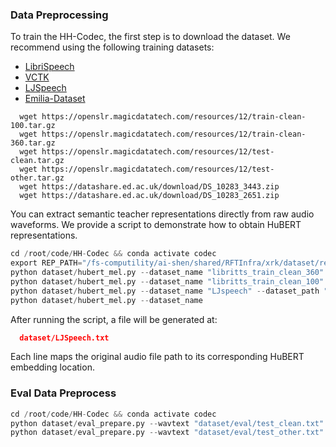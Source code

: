 ### Data Preprocessing
To train the HH-Codec, the first step is to download the dataset. We recommend using the following training datasets:

- [LibriSpeech](http://www.openslr.org/12)  
- [VCTK](https://datashare.ed.ac.uk/handle/10283/2651)  
- [LJSpeech](https://keithito.com/LJ-Speech-Dataset/)  
- [Emilia-Dataset](https://huggingface.co/datasets/amphion/Emilia-Dataset)

```shell
  wget https://openslr.magicdatatech.com/resources/12/train-clean-100.tar.gz
  wget https://openslr.magicdatatech.com/resources/12/train-clean-360.tar.gz
  wget https://openslr.magicdatatech.com/resources/12/test-clean.tar.gz
  wget https://openslr.magicdatatech.com/resources/12/test-other.tar.gz
  wget https://datashare.ed.ac.uk/download/DS_10283_3443.zip
  wget https://datashare.ed.ac.uk/download/DS_10283_2651.zip
```

You can extract semantic teacher representations directly from raw audio waveforms. We provide a script to demonstrate how to obtain HuBERT representations.

```python
cd /root/code/HH-Codec && conda activate codec
export REP_PATH="/fs-computility/ai-shen/shared/RFTInfra/xrk/dataset/rep"
python dataset/hubert_mel.py --dataset_name "libritts_train_clean_360" --dataset_path ""
python dataset/hubert_mel.py --dataset_name "libritts_train_clean_100" --dataset_path ""
python dataset/hubert_mel.py --dataset_name "LJspeech" --dataset_path "/fs-computility/ai-shen/shared/RFTInfra/xrk/dataset/LJSpeech-1.1"
python dataset/hubert_mel.py --dataset_name 
```

After running the script, a file will be generated at:
```json
  dataset/LJSpeech.txt
```
Each line maps the original audio file path to its corresponding HuBERT embedding location.



### Eval Data Preprocess
```python
cd /root/code/HH-Codec && conda activate codec
python dataset/eval_prepare.py --wavtext "dataset/eval/test_clean.txt" --dataset_path "/mnt/nfs3/zhangjinouwen/dataset/LibriTTS/test-clean"
python dataset/eval_prepare.py --wavtext "dataset/eval/test_other.txt" --dataset_path "/mnt/nfs3/zhangjinouwen/dataset/LibriTTS/test-other"
```